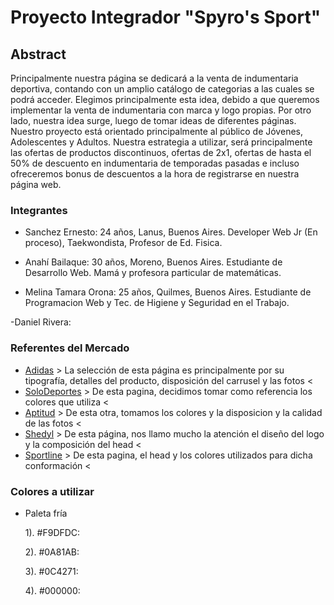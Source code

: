 # Proyecto Integrador "Spyro's Sport" #
## Abstract ##
Principalmente nuestra página se dedicará a la venta de indumentaria deportiva, contando con un amplio catálogo de categorias a las cuales se podrá acceder. Elegimos principalmente esta idea, debido a que queremos implementar la venta de indumentaria con marca  y logo propias. Por otro lado, nuestra idea surge, luego de tomar ideas de diferentes páginas. Nuestro proyecto está orientado principalmente al público de Jóvenes, Adolescentes y Adultos.
Nuestra estrategia a utilizar, será principalmente las ofertas de productos discontinuos, ofertas de 2x1, ofertas de hasta el 50% de descuento en indumentaria de temporadas pasadas e incluso ofreceremos bonus de descuentos a la hora de registrarse en nuestra página web.

### Integrantes ###
- Sanchez Ernesto: 24 años, Lanus, Buenos Aires.
Developer Web Jr (En proceso), Taekwondista, Profesor de Ed. Fisica.

- Anahí Bailaque:
30 años, Moreno, Buenos Aires.
Estudiante de Desarrollo Web. Mamá y profesora particular de matemáticas.

- Melina Tamara Orona:
25 años, Quilmes, Buenos Aires. 
Estudiante de Programacion Web y Tec. de Higiene y Seguridad en el Trabajo.

-Daniel Rivera:

### Referentes del Mercado ###
- [Adidas](https://www.adidas.com.ar) > La selección de esta página es principalmente por su tipografía, detalles del producto, disposición del carrusel y las fotos <
- [SoloDeportes](https://www.solodeportes.com.ar/?SID=78slgb90nscmrfqnlg2eotgctl) > De esta pagina, decidimos tomar como referencia los colores que utiliza <
- [Aptitud](https://aptitud.com.ar/) > De esta otra, tomamos los colores y la disposicion y la calidad de las fotos <
- [Shedyl](https://www.shedyl.com/) > De esta página, nos llamo mucho la atención el diseño del logo y la composición del head <
- [Sportline](https://www.sportline.com.ar/?gclid=CjwKCAjw87SHBhBiEiwAukSeUR42DhbzHFEgFQDve6DrvOlrSyAQZ3b7nlf4M_01x8N476mn16W5XBoCPsAQAvD_BwE) > De esta pagina, el head y los colores utilizados para dicha conformación <

### Colores a utilizar ### 
- Paleta fría 

  1). #F9DFDC:

  2). #0A81AB:

  3). #0C4271:

  4). #000000:
